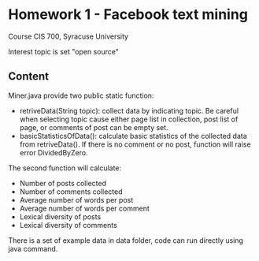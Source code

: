 # Homework 1 - Facebook text mining

Course CIS 700, Syracuse University

Interest topic is set "open source"

## Content

Miner.java provide two public static function:

* retriveData(String topic): collect data by indicating topic. Be careful when selecting topic cause either page list in collection, post list of page, or comments of post can be empty set. 
* basicStatisticsOfData(): calculate basic statistics of the collected data from retriveData(). If there is no comment or no post, function will raise error DividedByZero.

The second function will calculate:

* Number of posts collected
* Number of comments collected
* Average number of words per post
* Average number of words per comment
* Lexical diversity of posts
* Lexical diversity of comments

There is a set of example data in data folder, code can run directly using java command.